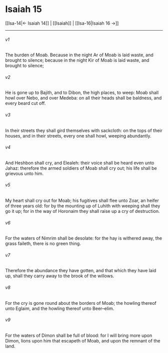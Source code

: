 # Isaiah 15

[[Isa-14|← Isaiah 14]] | [[Isaiah]] | [[Isa-16|Isaiah 16 →]]
***

###### v1
The burden of Moab. Because in the night Ar of Moab is laid waste, and brought to silence; because in the night Kir of Moab is laid waste, and brought to silence;
###### v2
He is gone up to Bajith, and to Dibon, the high places, to weep: Moab shall howl over Nebo, and over Medeba: on all their heads shall be baldness, and every beard cut off.
###### v3
In their streets they shall gird themselves with sackcloth: on the tops of their houses, and in their streets, every one shall howl, weeping abundantly.
###### v4
And Heshbon shall cry, and Elealeh: their voice shall be heard even unto Jahaz: therefore the armed soldiers of Moab shall cry out; his life shall be grievous unto him.
###### v5
My heart shall cry out for Moab; his fugitives shall flee unto Zoar, an heifer of three years old: for by the mounting up of Luhith with weeping shall they go it up; for in the way of Horonaim they shall raise up a cry of destruction.
###### v6
For the waters of Nimrim shall be desolate: for the hay is withered away, the grass faileth, there is no green thing.
###### v7
Therefore the abundance they have gotten, and that which they have laid up, shall they carry away to the brook of the willows.
###### v8
For the cry is gone round about the borders of Moab; the howling thereof unto Eglaim, and the howling thereof unto Beer–elim.
###### v9
For the waters of Dimon shall be full of blood: for I will bring more upon Dimon, lions upon him that escapeth of Moab, and upon the remnant of the land. 
